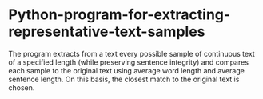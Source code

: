 # Python-program-for-extracting-representative-text-samples
The program extracts from a text every possible sample of continuous text of a specified length (while preserving sentence integrity) and compares each sample to the original text using average word length and average sentence length. On this basis, the closest match to the original text is chosen.
